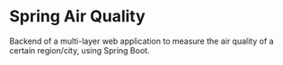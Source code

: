 # Spring Air Quality
Backend of a multi-layer web application to measure the air quality of a certain region/city, using Spring Boot. 
